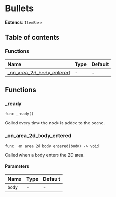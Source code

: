 # Bullets

**Extends**: `ItemBase`

## Table of contents

### Functions

|Name|Type|Default|
|:-|:-|:-|
|[_on_area_2d_body_entered](#_on_area_2d_body_entered)|`-`|-|

## Functions

### _ready

```gdscript
func _ready()
```

Called every time the node is added to the scene.

### _on_area_2d_body_entered

```gdscript
func _on_area_2d_body_entered(body) -> void
```

Called when a body enters the 2D area.

#### Parameters

|Name|Type|Default|
|:-|:-|:-|
|`body`|-|-|


